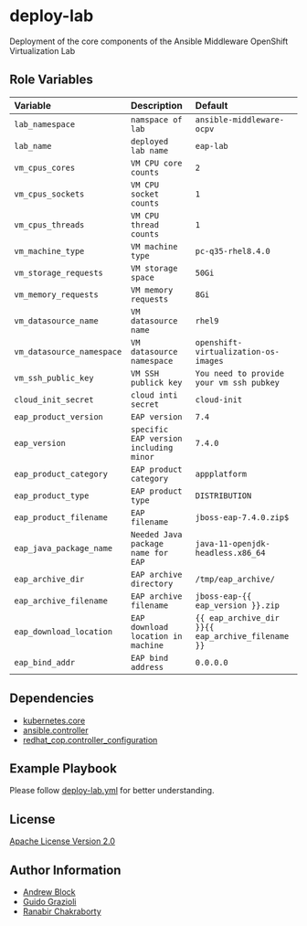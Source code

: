deploy-lab
=========

Deployment of the core components of the Ansible Middleware OpenShift Virtualization Lab

Role Variables
--------------

| Variable                  | Description                            | Default                                           |
|:--------------------------|:---------------------------------------|:--------------------------------------------------|
| `lab_namespace`           | `namspace of lab`                      | `ansible-middleware-ocpv`                         |
| `lab_name`                | `deployed lab name`                    | `eap-lab`                                         |
| `vm_cpus_cores`           | `VM CPU core counts`                   | `2`                                               |                                                       
| `vm_cpus_sockets`         | `VM CPU socket counts`                 | `1`                                               |
| `vm_cpus_threads`         | `VM CPU thread counts`                 | `1`                                               |                                                     
| `vm_machine_type`         | `VM machine type`                      | `pc-q35-rhel8.4.0`                                |                                      
| `vm_storage_requests`     | `VM storage space`                     | `50Gi`                                            |                                              
| `vm_memory_requests`      | `VM memory requests`                   | `8Gi`                                             |                                                
| `vm_datasource_name`      | `VM datasource name`                   | `rhel9`                                           |
| `vm_datasource_namespace` | `VM datasource namespace`              | `openshift-virtualization-os-images`              |
| `vm_ssh_public_key`       | `VM SSH publick key`                   | `You need to provide your vm ssh pubkey`          | 
| `cloud_init_secret`       | `cloud inti secret`                    | `cloud-init`                                      |
| `eap_product_version`     | `EAP version`                          | `7.4`                                             |
| `eap_version`             | `specific EAP version including minor` | `7.4.0`                                           |                                                     
| `eap_product_category`    | `EAP product category`                 | `appplatform`                                     |                                       
| `eap_product_type`        | `EAP product type`                     | `DISTRIBUTION`                                    |                                          
| `eap_product_filename`    | `EAP filename`                         | `jboss-eap-7.4.0.zip$`                            |                            
| `eap_java_package_name`   | `Needed Java package name for EAP`     | `java-11-openjdk-headless.x86_64`                 |                  
| `eap_archive_dir`         | `EAP archive directory`                | `/tmp/eap_archive/`                               |                                      
| `eap_archive_filename`    | `EAP archive filename`                 | `jboss-eap-{{ eap_version }}.zip`                 |                 
| `eap_download_location`   | `EAP download location in machine`     | `{{ eap_archive_dir }}{{ eap_archive_filename }}` |
| `eap_bind_addr`           | `EAP bind address`                     | `0.0.0.0`                                         |                                                

Dependencies
------------

* [kubernetes.core](https://docs.ansible.com/ansible/latest/collections/kubernetes/core/index.html)
* [ansible.controller](https://docs.ansible.com/automation.html)
* [redhat_cop.controller_configuration](https://galaxy.ansible.com/redhat_cop)

Example Playbook
----------------

Please follow [deploy-lab.yml](https://github.com/ansible-middleware/ocpv-lab/blob/main/playbooks/deploy-lab.yml) for
better understanding.

License
-------

[Apache License Version 2.0](https://github.com/ansible-middleware/ocpv-lab/blob/main/LICENSE)

Author Information
------------------

- [Andrew Block](https://github.com/sabre1041)
- [Guido Grazioli](https://github.com/guidograzioli)
- [Ranabir Chakraborty](https://github.com/RanabirChakraborty)
